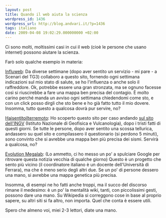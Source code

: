 ```yaml
---
layout: post
title: Quando il web aiuta la scienza
wordpress_id: 1436
wordpress_url: http://blog.andvari.it/?p=1436
tags: italiano
date: 2009-04-08 19:02:29.000000000 +02:00
---
```

Ci sono molti, moltissimi casi in cui il web (cioè le persone che usano internet) possono aiutare la scienza.

Farò solo qualche esempio in materia:

<a href="http://www.influweb.it">Influweb</a>: Da diverse settimane (dopo aver sentito un servizio - mi pare - a Scenari del TG3) collaboro a questo sito, fornendo ogni settimana indicazioni sul mio stato di salute, se ho l'influenza o anche solo il raffreddore. Ok, potrebbe essere una gran stronzata, ma se ognuno facesse così si riuscirebbe a fare una mappa ben precisa del contagio. È molto carino perché manda un avviso ogni settimana chiedendomi come sto, e con un click posso dirgli che sto bene e ho già fatto tutto il mio dovere. Insomma, tutto questo a qualcosa dovrà pur servire, no?

<a href="http://www.haisentitoilterremoto.it/">Haisentitoilterremoto</a>: Ho scoperto questo sito per caso andando <a href="http://www.ingv.it/">sul sito dell'INGV</a> (Istituto Nazionale di Geofisica e Vulcanologia), dopo i tristi fatti di questi giorni. Se tutte le persone, dopo aver sentito una scossa tellurica, andassero su quel sito e compilassero il questionario (si perdono 5 minuti), sono convinto che si avrebbe una mappa ben più precisa dei sismi. Servirà a qualcosa, no?

<a href="http://www.evolutionmegalab.org/">Evolution Megalab</a>: (Lo ammetto, ci ho messo un po' a spulciare Google per ritrovare questa notizia vecchia di qualche giorno) Questo è un progetto che sento più vicino (il coordinatore italiano è un docente dell'Università di Ferrara), ma che è meno serio degli altri due. Se un po' di persone dessero una mano, si avrebbe una mappa genetica più precisa.

Insomma, di esempi ne ho fatti anche troppi, ma il succo del discorso rimane il medesimo: è un po' la mentalità wiki, tanti, con piccolissimi gesti, possono dare una mano. Su Wikipedia si correggono cose in base al proprio sapere, su altri siti si fa altro, non importa. Quel che conta è essere utili.

Spero che almeno voi, miei 2-3 lettori, diate una mano.
